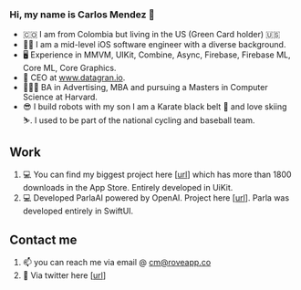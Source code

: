 ### Hi, my name is Carlos Mendez :wave:

- 🇨🇴 I am from Colombia but living in the US (Green Card holder) 🇺🇸
- 🤹🏻 I am a mid-level iOS software engineer with a diverse background. 
- 🖥️ Experience in MMVM, UIKit, Combine, Async, Firebase, Firebase ML, Core ML, Core Graphics.
- 🚀 CEO at www.datagran.io.
- 👨🏼‍🎓 BA in Advertising, MBA and pursuing a Masters in Computer Science at Harvard.
- 😎 I build robots with my son I am a Karate black belt :martial_arts_uniform: and love skiing :skier:. I used to be part of the national cycling and baseball team.

## Work

1. :computer: You can find my biggest project here [[url](https://apps.apple.com/us/app/roveapp/id1549314575)] which has more than 1800 downloads in the App Store. Entirely developed in UiKit.
2. :computer: Developed ParlaAI powered by OpenAI. Project here [[url](https://apps.apple.com/us/app/roveapp/id1549314575)]. Parla was developed entirely in SwiftUI.

## Contact me
1. :mailbox: you can reach me via email @ cm@roveapp.co
2. 🐥 Via twitter here [[url](https://twitter.com/charlesmendez)]

